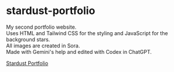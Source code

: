 # stardust-portfolio
My second portfolio website. </br>
Uses HTML and Tailwind CSS for the styling and JavaScript for the background stars. </br>
All images are created in Sora. </br>
Made with Gemini's help and edited with Codex in ChatGPT. </br>

<a href="https://jstanoeva.github.io/stardust-portfolio/" target="_blank">Stardust Portfolio</a>
